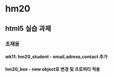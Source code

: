 # hm20
## html5 실습 과제
### 조재윤

#### wk11: hm20_student - email,adress,contact 추가
####       hm20_box - new object로 변경 및 프로퍼티 적용
